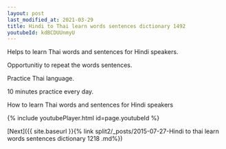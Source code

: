 ```yaml
---
layout: post
last_modified_at: 2021-03-29
title: Hindi to Thai learn words sentences dictionary 1492 
youtubeId: kdBCDUUnmyU
---
```

 
 
Helps to learn Thai words and sentences for Hindi speakers.

Opportunitiy to repeat the words sentences. 

Practice Thai language. 
 
10 minutes practice every day. 
 
How to learn Thai words and sentences for Hindi speakers 
 
{% include youtubePlayer.html id=page.youtubeId %}
 
 
[Next]({{ site.baseurl }}{% link  split2/_posts/2015-07-27-Hindi to thai learn words sentences dictionary 1218 .md%})
 
